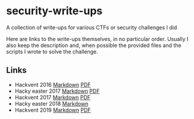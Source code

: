 # security-write-ups
A collection of write-ups for various CTFs or security challenges I did

Here are links to the write-ups themselves, in no particular order. Usually I also keep the description and, when possible the provided files and the scripts I wrote to solve the challenge.

## Links
* Hackvent 2016 [Markdown](hackvent2016/full_notes.md) [PDF](hackvent2016/hackvent-write-up.pdf)
* Hacky easter 2017 [Markdown](hacky-easter2017/full_notes.md) [PDF](hacky-easter2017/full_notes.pdf)
* Hackvent 2017 [Markdown](hackvent2017/write-up.md) [PDF](hackvent2017/write-up.pdf)
* Hacky easter 2018 [Markdown](hacky-easter2018/full_notes.md)
* Hackvent 2019 [Markdown](hackvent2019/writeup.md) [PDF](hackvent2019/writeup.pdf)
